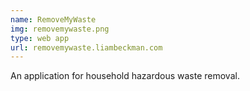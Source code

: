 ```yaml
---
name: RemoveMyWaste
img: removemywaste.png
type: web app
url: removemywaste.liambeckman.com
---
```


An application for household hazardous waste removal.

